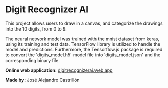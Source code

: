 # Digit Recognizer AI

This project allows users to draw in a canvas, and categorize the drawings into the 10 digits, from 0 to 9.

The neural network model was trained with the mnist dataset from keras, using its training and test data. TensorFlow library is utilized to handle the model and predictions. Furthermore, the Tensorflow.js package is required to convert the 'digits_model.h5' model file into 'digits_model.json' and the corresponding binary file.

**Online web application:** [digitrecognizerai.web.app](https://digitrecognizerai.web.app)

**Made by:** José Alejandro Castrillón
